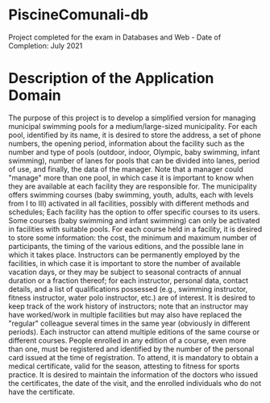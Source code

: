 # PiscineComunali-db
Project completed for the exam in Databases and Web - Date of Completion: July 2021


# Description of the Application Domain
The purpose of this project is to develop a simplified version for managing municipal swimming pools for a medium/large-sized municipality. For each pool, identified by its name, it is desired to store the address, a set of phone numbers, the opening period, information about the facility such as the number and type of pools (outdoor, indoor, Olympic, baby swimming, infant swimming), number of lanes for pools that can be divided into lanes, period of use, and finally, the data of the manager. Note that a manager could "manage" more than one pool, in which case it is important to know when they are available at each facility they are responsible for. The municipality offers swimming courses (baby swimming, youth, adults, each with levels from I to III) activated in all facilities, possibly with different methods and schedules; Each facility has the option to offer specific courses to its users. Some courses (baby swimming and infant swimming) can only be activated in facilities with suitable pools. For each course held in a facility, it is desired to store some information: the cost, the minimum and maximum number of participants, the timing of the various editions, and the possible lane in which it takes place. Instructors can be permanently employed by the facilities, in which case it is important to store the number of available vacation days, or they may be subject to seasonal contracts of annual duration or a fraction thereof; for each instructor, personal data, contact details, and a list of qualifications possessed (e.g., swimming instructor, fitness instructor, water polo instructor, etc.) are of interest. It is desired to keep track of the work history of instructors; note that an instructor may have worked/work in multiple facilities but may also have replaced the "regular" colleague several times in the same year (obviously in different periods). Each instructor can attend multiple editions of the same course or different courses. People enrolled in any edition of a course, even more than one, must be registered and identified by the number of the personal card issued at the time of registration. To attend, it is mandatory to obtain a medical certificate, valid for the season, attesting to fitness for sports practice. It is desired to maintain the information of the doctors who issued the certificates, the date of the visit, and the enrolled individuals who do not have the certificate.
